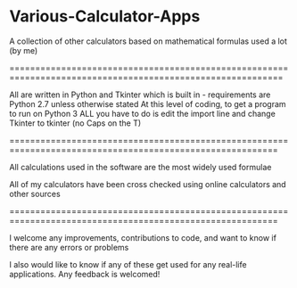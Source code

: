 # Various-Calculator-Apps
A collection of other calculators based on mathematical formulas used a lot (by me)

===========================================================================================================

All are written in Python and Tkinter which is built in - requirements are Python 2.7 unless otherwise stated
At this level of coding, to get a program to run on Python 3 ALL you have to do is edit the import line
and change Tkinter to tkinter (no Caps on the T)

==========================================================================================================

All calculations used in the software are the most widely used formulae

All of my calculators have been cross checked using online calculators and other sources

==========================================================================================================

I welcome any improvements, contributions to code, and want to know if there are any errors or problems

I also would like to know if any of these get used for any real-life applications. Any feedback is welcomed!


